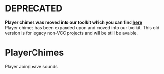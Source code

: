 # DEPRECATED
**Player chimes was moved into our toolkit which you can find [here](https://github.com/UdonVR/UdonVR-Toolkit/releases)**
<br>Player chimes has been expanded upon and moved into our toolkit. This old version is for legacy non-VCC projects and will be still be avaible.

# PlayerChimes
Player Join/Leave sounds


